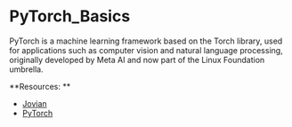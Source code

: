 # PyTorch_Basics
PyTorch is a machine learning framework based on the Torch library, used for applications such as computer vision and natural language processing, originally developed by Meta AI and now part of the Linux Foundation umbrella. 

**Resources: **
- [Jovian](https://www.jovian.com/)
- [PyTorch](https://pytorch.org/docs/stable/index.html)
